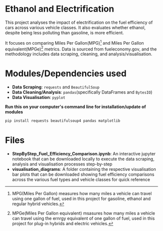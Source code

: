 # Ethanol and Electrification
This project analyses the impact of electrification on the fuel efficiency of cars across various vehicle classes. It also evaluates whether ethanol, despite being less polluting than gasoline, is more efficient. 

It focuses on comparing Miles Per Gallon(MPG)[^1] and Miles Per Gallon equivalent(MPGe)[^2] metrics. Data is sourced from fueleconomy.gov, and the methodology includes data scraping, cleaning, and analysis/visualisation.

[^1]: MPG(Miles Per Gallon) measures how many miles a vehicle can travel using one gallon of fuel, used in this project for gasoline, ethanol and regular hybrid vehicles.
[^2]: MPGe(Miles Per Gallon equivalent) msasures how many miles a vehicle can travel using the ernrgy equivalent of one gallon of fuel, used in this project for plug-in hybrids and electric vehicles.
# Modules/Dependencies used
- **Data Scraping**: `requests` and `BeautifulSoup`
- **Data Cleaning/Analysis**: `pandas`(specifically DataFrames and `BytesIO`)
- **Data Visualisation**: `pyplot`

**Run this on your computer's command line for installation/update of modules**
  ```bash
  pip install requests beautifulsoup4 pandas matplotlib
  ```

# Files
- **StepByStep_Fuel_Efficiency_Comparison.ipynb**: An interactive jupyter notebook that can be downloaded locally to execute the data scraping, analysis and visualisation processes step-by-step
- **visualisation_diagrams**: A folder containing the respective visualisation bar plots that can be downloaded showing fuel efficiency comparisons across the various fuel types and vehicle classes for quick reference
